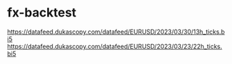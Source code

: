 # fx-backtest



https://datafeed.dukascopy.com/datafeed/EURUSD/2023/03/30/13h_ticks.bi5
https://datafeed.dukascopy.com/datafeed/EURUSD/2023/03/23/22h_ticks.bi5